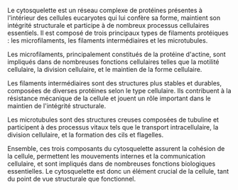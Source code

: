 Le cytosquelette est un réseau complexe de protéines présentes à l'intérieur des cellules eucaryotes qui lui confère sa forme, maintient son intégrité structurale et participe à de nombreux processus cellulaires essentiels. Il est composé de trois principaux types de filaments protéiques : les microfilaments, les filaments intermédiaires et les microtubules.

Les microfilaments, principalement constitués de la protéine d'actine, sont impliqués dans de nombreuses fonctions cellulaires telles que la motilité cellulaire, la division cellulaire, et le maintien de la forme cellulaire.

Les filaments intermédiaires sont des structures plus stables et durables, composées de diverses protéines selon le type cellulaire. Ils contribuent à la résistance mécanique de la cellule et jouent un rôle important dans le maintien de l'intégrité structurale.

Les microtubules sont des structures creuses composées de tubuline et participent à des processus vitaux tels que le transport intracellulaire, la division cellulaire, et la formation des cils et flagelles.

Ensemble, ces trois composants du cytosquelette assurent la cohésion de la cellule, permettent les mouvements internes et la communication cellulaire, et sont impliqués dans de nombreuses fonctions biologiques essentielles. Le cytosquelette est donc un élément crucial de la cellule, tant du point de vue structurale que fonctionnel.